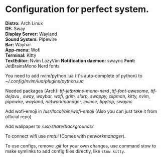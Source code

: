 # Configuration for perfect system.  
  
**Distro:** Arch Linux  
**DE:** Sway  
**Display Server:** Wayland  
**Sound System:** Pipewire  
**Bar:** Waybar  
**App-menu:** Wofi   
**Terminal:** Kitty  
**TextEditor:** Nvim LazyVim 
**Notification daemon:** swaync 
**Font:** JetBrainsMono Nerd fonts  
  
You need to add nvim/python.lua (It's auto-complete of python) to *~/.config/nvim/lua/plugins/python.lua*  
  
Needed packages (Arch): *ttf-jetbrains-mono-nerd ,ttf-font-awesome, ttf-dejavu , sway, waybar, wofi, grim, slurp, swappy, clipman, kitty, nvim, pipewire, wayland, networkmanager, evince, bpytop, swaync* 
  
Add wofi-emoji in */usr/local/bin/wofi-emoji*  (Also you can just take it from official repo)  
  
Add wallpaper to */usr/share/backgrounds/*    
  
To connect wifi use *nmtui* (Comes with *networkmanager*).  

To use configs, remove *.git* for your own changes, use command stow to make symlinks to add config files directly, like `stow kitty`.

